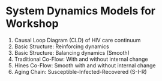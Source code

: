 # System Dynamics Models for Workshop

1. Causal Loop Diagram (CLD) of HIV care continuum 
2. Basic Structure: Reinforcing dynamics
3. Basic Structure: Balancing dynamics (Smooth)
4. Traditional Co-Flow: With and without internal change 
5. Hines Co-Flow: Smooth with and without internal change
6. Aging Chain: Susceptible-Infected-Recovered (S-I-R)
